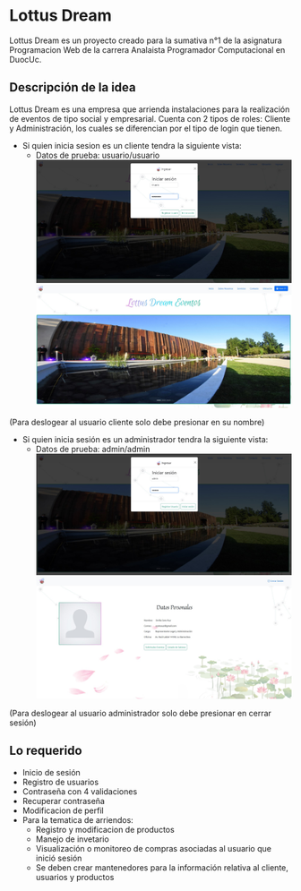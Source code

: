 # Lottus Dream

Lottus Dream es un proyecto creado para la sumativa n°1 de la asignatura Programacion Web de la carrera Analaista Programador Computacional en DuocUc.

## Descripción de la idea

Lottus Dream es una empresa que arrienda instalaciones para la realización de eventos de tipo social y empresarial.
Cuenta con 2 tipos de roles: Cliente y Administración, los cuales se diferencian por el tipo de login que tienen.

+ Si quien inicia sesion es un cliente tendra la siguiente vista:
    + Datos de prueba: usuario/usuario
![Cliente](assets/readme/cliente-login.jpg)
![Cliente](assets/readme/cliente-logeado.jpg)

(Para deslogear al usuario cliente solo debe presionar en su nombre)

+ Si quien inicia sesión es un administrador tendra la siguiente vista:
    + Datos de prueba: admin/admin
![Admin](assets/readme/admin-login.jpg)
![Admin](assets/readme/admin-logeado.jpg)

(Para deslogear al usuario administrador solo debe presionar en cerrar sesión)

## Lo requerido
+ Inicio de sesión
+ Registro de usuarios
+ Contraseña con 4 validaciones
+ Recuperar contraseña
+ Modificacion de perfil
+ Para la tematica de arriendos:
    + Registro y modificacion de productos
    + Manejo de invetario
    + Visualización o monitoreo de compras asociadas al usuario que inició sesión
    + Se deben crear mantenedores para la información relativa al cliente, usuarios y productos